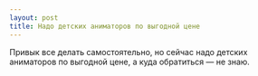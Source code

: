 ```yaml
---
layout: post 
title: Надо детских аниматоров по выгодной цене 
--- 
```

Привык все делать самостоятельно, но сейчас надо детских аниматоров по выгодной цене, а куда обратиться — не знаю.